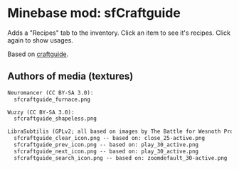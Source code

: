 Minebase mod: sfCraftguide
==========================

Adds a "Recipes" tab to the inventory. Click an item to see it's recipes. Click 
again to show usages.

Based on [craftguide](https://github.com/minetest-mods/craftguide).

Authors of media (textures)
---------------------------
```txt
Neuromancer (CC BY-SA 3.0):
  sfcraftguide_furnace.png

Wuzzy (CC BY-SA 3.0):
  sfcraftguide_shapeless.png

LibraSubtilis (GPLv2; all based on images by The Battle for Wesnoth Project):  
  sfcraftguide_clear_icon.png -- based on: close_25-active.png
  sfcraftguide_prev_icon.png -- based on: play_30_active.png
  sfcraftguide_next_icon.png -- based on: play_30_active.png
  sfcraftguide_search_icon.png -- based on: zoomdefault_30-active.png
```
